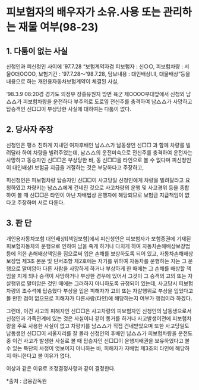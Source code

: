 # 피보험자의 배우자가 소유.사용 또는 관리하는 재물 여부(98-23)

## 1. 다툼이 없는 사실

 신청인과 피신청인 사이에 ’97.7.28 “보험계약자겸 피보험자 : 신○○, 피보험차량 : 서울O더OOOO, 보험기간 : ’97.7.28～'98.7.28, 담보내용 : 대인배상I․Ⅱ, 대물배상”등을 내용으로 하는 개인용자동차보험계약이 체결된 사실,
 
  ‘98.3.9  08:20경 경기도 의정부 장흥유원지 방면 육군 제OOOO부대앞에서 신청외 남△△가 피보험차량을 운전하다 부주의로 도로옆 전신주를 충격하여 남△△가 사망하고 탑승객인 신□□이 부상당한 사실에 대하여는 다툼이 없다.

## 2. 당사자 주장

  신청인은 평소 친하게 지내던 여자후배인 남△△가 남동생인 신□□   과 함께 차량를 빌려달라 하여 차량을 빌려주었는데, 남△△의 운전미숙으로 전신주를 충격하여 운전자는 사망하고 동승자인 신□□은 부상당한 바, 동 신□□을 타인으로 볼 수 없다며 피신청인이 대인배상Ⅰ 보험금 지급을 거절하는 것은 부당하다고 주장하고, 
  
  피신청인은 피보험차량 탑승자인 신□□이 사고당일 신청인에게 차량을 빌려달라고 요청하였고 차량키는 남△△에게 건네진 것으로 사고차량의 운행 및 사고경위 등을 종합하여 볼 때 신□□은 타인이 아닌 자배법상  운행자에 해당되므로 보험금 지급책임이 없다고 주장하며 서로 다툰다.

## 3. 판  단

  개인용자동차보험 대인배상I[책임보험]에서 피신청인은 피보험자가 보험증권에 기재된 피보험자동차의 운행으로 인하여 남을 죽게 하거나 다치게 하여 자동차손해배상보장법 등에 의한 손해배상책임을 짐으로써 입은 손해를 보상하도록 되어 있고, 자동차손해배상보장법 제3조 본문 및 단서조항 제2호에는 자기를 위하여 자동차를 운행하는 자는 그 운행으로 말미암아 다른 사람을 사망하게 하거나 부상하게 한 때에는 그 손해를 배상할 책임을 지게 되나 승객이 사망하거나 부상한 경우에 있어서 그것이 그 승객의 고의 또는 자살행위로 말미암은 것인 때에는 그러하지 아니하도록 규정되어 있는데, 사고당시 피보험차량의 조수석에 탑승했다 부상을 입은 피해자가 고의 또는 자살행위로 부상을 입었다고 볼 만한 점이 없으므로 피해자가 다른사람(타인)에 해당하는지 여부가 쟁점이라 하겠다.
  
  그런데, 이건 사고의 피해자인 신□□은 사고차량의 피보험자인 신청인의 남동생으로서 신청인과 가족관계에 있는 것은 사실이나 같이 동거를 하거나 사고발생이전에 피보험차량을 주로 사용한 사실이 없고 차량키를 남△△가 직접 건네받았으며 또한 사고당일도 남동생인 신□□이 서울지리를 잘 몰라 신청인의 후배인 남△△가 피보험차량을 운전도중 이건 사고가 발생한 사실로 볼 때 탑승자인 신□□이 운행지배권을 보유하였다고  볼 수 있는 특단의 사정이 엿보이지 아니하는 바, 피해자가 자배법 제3조의 타인에 해당하지 아니한다고 볼 이유가 없다.
  
  이상과 같은 이유로 조정결정사항과 같이 결정한다.

*출처 : 금융감독원